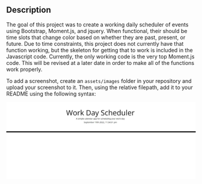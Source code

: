 # <Your-Project-Title>

## Description
 The goal of this project was to create a working daily scheduler of events using Bootstrap, Moment.js, and jquery. When functional, their should be time slots that change color based on whether they are past, present, or future. Due to time constraints, this project does not currently have that function working, but the skeleton for getting that to work is included in the Javascript code.
  Currently, the only working code is the very top Moment.js code. This will be revised at a later date in order to make all of the functions work properly.
 

To add a screenshot, create an `assets/images` folder in your repository and upload your screenshot to it. Then, using the relative filepath, add it to your README using the following syntax:

![image of website](/assets/screenshot.JPG)
